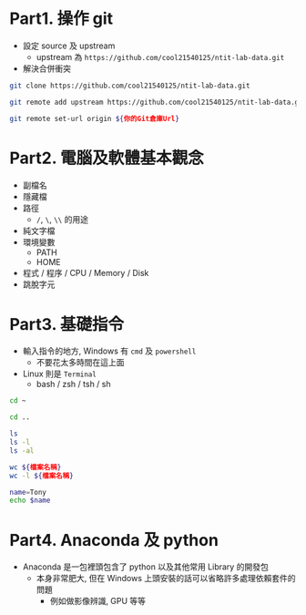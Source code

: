 # Part1. 操作 git

- 設定 source 及 upstream
  - upstream 為 `https://github.com/cool21540125/ntit-lab-data.git`
- 解決合併衝突

```bash
git clone https://github.com/cool21540125/ntit-lab-data.git

git remote add upstream https://github.com/cool21540125/ntit-lab-data.git

git remote set-url origin ${你的Git倉庫Url}
```

# Part2. 電腦及軟體基本觀念

- 副檔名
- 隱藏檔
- 路徑
  - `/`, `\`, `\\` 的用途
- 純文字檔
- 環境變數
  - PATH
  - HOME
- 程式 / 程序 / CPU / Memory / Disk
- 跳脫字元

# Part3. 基礎指令

- 輸入指令的地方, Windows 有 `cmd` 及 `powershell`
  - 不要花太多時間在這上面
- Linux 則是 `Terminal`
  - bash / zsh / tsh / sh

```bash
cd ~

cd ..

ls
ls -l
ls -al

wc ${檔案名稱}
wc -l ${檔案名稱}

name=Tony
echo $name
```

# Part4. Anaconda 及 python

- Anaconda 是一包裡頭包含了 python 以及其他常用 Library 的開發包
  - 本身非常肥大, 但在 Windows 上頭安裝的話可以省略許多處理依賴套件的問題
    - 例如做影像辨識, GPU 等等
